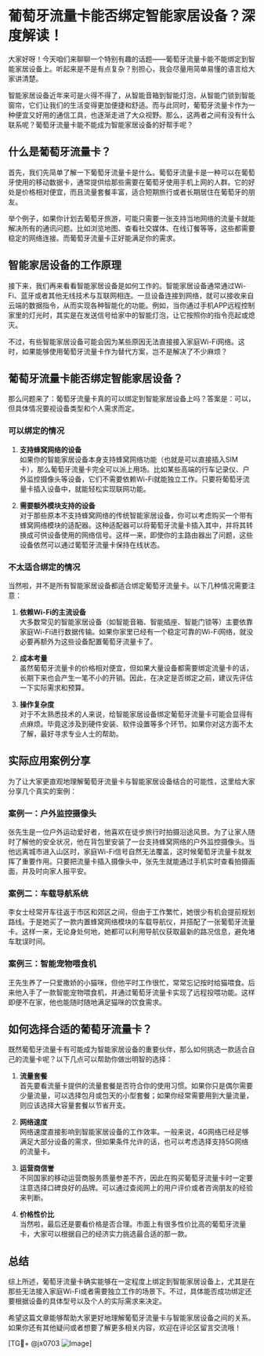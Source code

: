 # 葡萄牙流量卡能否绑定智能家居设备？深度解读！

大家好呀！今天咱们来聊聊一个特别有趣的话题——葡萄牙流量卡能不能绑定到智能家居设备上。听起来是不是有点复杂？别担心，我会尽量用简单易懂的语言给大家讲清楚。

智能家居设备近年来可是火得不得了，从智能音箱到智能灯泡，从智能门锁到智能窗帘，它们让我们的生活变得更加便捷和舒适。而与此同时，葡萄牙流量卡作为一种便宜又好用的通信工具，也逐渐走进了大众视野。那么，这两者之间有没有什么联系呢？葡萄牙流量卡能不能成为智能家居设备的好帮手呢？

## 什么是葡萄牙流量卡？

首先，我们先简单了解一下葡萄牙流量卡是什么。葡萄牙流量卡是一种可以在葡萄牙使用的移动数据卡，通常提供给那些需要在葡萄牙使用手机上网的人群。它的好处是价格相对便宜，而且流量套餐丰富，适合短期旅行或者长期居住在葡萄牙的朋友。

举个例子，如果你计划去葡萄牙旅游，可能只需要一张支持当地网络的流量卡就能解决所有的通讯问题。比如浏览地图、查看社交媒体、在线订餐等等，这些都需要稳定的网络连接。而葡萄牙流量卡正好能满足你的需求。

## 智能家居设备的工作原理

接下来，我们再来看看智能家居设备是如何工作的。智能家居设备通常通过Wi-Fi、蓝牙或者其他无线技术与互联网相连。一旦设备连接到网络，就可以接收来自云端的数据指令，从而实现各种智能化的功能。例如，当你通过手机APP远程控制家里的灯光时，其实是在发送信号给家中的智能灯泡，让它按照你的指令亮起或熄灭。

不过，有些智能家居设备可能会因为某些原因无法直接接入家庭Wi-Fi网络。这时，如果能够使用葡萄牙流量卡作为替代方案，岂不是解决了不少麻烦？

## 葡萄牙流量卡能否绑定智能家居设备？

那么问题来了：葡萄牙流量卡真的可以绑定到智能家居设备上吗？答案是：可以，但具体情况要视设备类型和个人需求而定。

### 可以绑定的情况

1. **支持蜂窝网络的设备**  
   如果你的智能家居设备本身支持蜂窝网络功能（也就是可以直接插入SIM卡），那么葡萄牙流量卡完全可以派上用场。比如某些高端的行车记录仪、户外监控摄像头等设备，它们不需要依赖Wi-Fi就能独立工作。只要将葡萄牙流量卡插入设备中，就能轻松实现联网功能。

2. **需要额外模块支持的设备**  
   对于那些原本不支持蜂窝网络的传统智能家居设备，你可以考虑购买一个带有蜂窝网络模块的适配器。这种适配器可以将葡萄牙流量卡插入其中，并将其转换成可供设备使用的网络信号。这样一来，即使你的主路由器出了问题，这些设备依然可以通过葡萄牙流量卡保持在线状态。

### 不太适合绑定的情况

当然啦，并不是所有智能家居设备都适合绑定葡萄牙流量卡。以下几种情况需要注意：

1. **依赖Wi-Fi的主流设备**  
   大多数常见的智能家居设备（如智能音箱、智能插座、智能门锁等）主要依靠家庭Wi-Fi进行数据传输。如果你家里已经有一个稳定可靠的Wi-Fi网络，就没必要再额外为这些设备配置葡萄牙流量卡了。

2. **成本考量**  
   虽然葡萄牙流量卡的价格相对便宜，但如果大量设备都需要绑定流量卡的话，长期下来也会产生一笔不小的开销。因此，在决定是否绑定之前，建议先评估一下实际需求和预算。

3. **操作复杂度**  
   对于不太熟悉技术的人来说，给智能家居设备绑定葡萄牙流量卡可能会显得有点麻烦。毕竟这涉及到硬件安装、软件设置等多个环节。如果你对这方面不太了解，最好寻求专业人士的帮助。

## 实际应用案例分享

为了让大家更直观地理解葡萄牙流量卡与智能家居设备结合的可能性，这里给大家分享几个真实的案例：

### 案例一：户外监控摄像头
张先生是一位户外运动爱好者，他喜欢在徒步旅行时拍摄沿途风景。为了让家人随时了解他的安全状况，他在背包里安装了一台支持蜂窝网络的户外监控摄像头。当他远离城市进入山区时，家庭Wi-Fi信号自然无法覆盖，这时候葡萄牙流量卡就发挥了重要作用。只要把流量卡插入摄像头中，张先生就能通过手机实时查看拍摄画面，并及时向家人报平安。

### 案例二：车载导航系统
李女士经常开车往返于市区和郊区之间，但由于工作繁忙，她很少有机会提前规划路线。于是她买了一款内置蜂窝网络模块的车载导航仪，并搭配了一张葡萄牙流量卡。这样一来，无论身处何地，她都可以利用导航仪获取最新的路况信息，避免堵车耽误时间。

### 案例三：智能宠物喂食机
王先生养了一只爱撒娇的小猫咪，但他平时工作很忙，常常忘记按时给猫喂食。后来他入手了一款智能宠物喂食机，并通过葡萄牙流量卡实现了远程投喂功能。这样即便不在家，他也能随时随地满足猫咪的饮食需求。

## 如何选择合适的葡萄牙流量卡？

既然葡萄牙流量卡有可能成为智能家居设备的重要伙伴，那么如何挑选一款适合自己的流量卡呢？以下几点可以帮助你做出明智的选择：

1. **流量套餐**  
   首先要看流量卡提供的流量套餐是否符合你的使用习惯。如果你只是偶尔需要少量流量，可以选择包月或包天的小型套餐；如果你经常需要用到大量流量，则应该选择大容量套餐以节省开支。

2. **网络速度**  
   网络速度直接影响到智能家居设备的工作效率。一般来说，4G网络已经足够满足大部分设备的需求，但如果条件允许的话，也可以考虑选择支持5G网络的流量卡。

3. **运营商信誉**  
   不同国家的移动运营商服务质量参差不齐，因此在购买葡萄牙流量卡时一定要注意选择口碑良好的品牌。可以通过查阅网上的用户评价或者咨询朋友的经验来判断。

4. **价格性价比**  
   当然啦，最后还是要看价格是否合理。市面上有很多性价比高的葡萄牙流量卡，大家可以根据自己的经济实力挑选最合适的那一款。

## 总结

综上所述，葡萄牙流量卡确实能够在一定程度上绑定到智能家居设备上，尤其是在那些无法接入家庭Wi-Fi或者需要独立工作的场景下。不过，具体能否成功绑定还要根据设备的具体型号以及个人的实际需求来决定。

希望这篇文章能够帮助大家更好地理解葡萄牙流量卡与智能家居设备之间的关系。如果你还有其他疑问或者想要了解更多相关内容，欢迎在评论区留言交流哦！

[TG💪+ @jx0703 ![Image](https://github.com/user-attachments/assets/dbca1d08-cadb-493c-b0ec-ad6f7a83f270)]